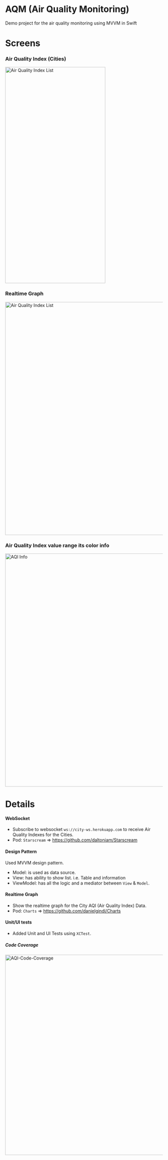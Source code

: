 # AQM (Air Quality Monitoring)
Demo project for the air quality monitoring using MVVM in Swift

# Screens

### Air Quality Index (Cities)

<img width="320" height="692" alt="Air Quality Index List" src="https://user-images.githubusercontent.com/1125736/144715032-5f4a630d-cfd6-4629-bf02-d6f962510aa1.gif">
<!-- <img width="320" height="692" alt="Air Quality Index List" src="https://user-images.githubusercontent.com/1125736/144711876-5f520557-dc9c-4c0a-8a37-0c22468f345b.png"> -->

### Realtime Graph

<img width="746" alt="Air Quality Index List" src="https://user-images.githubusercontent.com/1125736/144715036-de2b4190-8740-4dbd-8f87-9090a143e19e.gif">
<!-- <img width="746" alt="Realtime-graph-AQI" src="https://user-images.githubusercontent.com/1125736/144711887-fd699cb6-915f-4bee-90fc-d062bc2ecff4.png"> -->

### Air Quality Index value range its color info

<img width="746" alt="AQI Info" src="https://user-images.githubusercontent.com/1125736/144712300-7ee6d4f2-5de9-4bb9-a06d-e06a89457af5.png">

# Details

#### WebSocket
- Subscribe to websocket `ws://city-ws.herokuapp.com` to receive Air Quality Indexes for the Cities.
- Pod: `Starscream` => https://github.com/daltoniam/Starscream

#### Design Pattern
Used MVVM design pattern.

- Model: is used as data source.
- View: has ability to show list. i.e. Table and information
- ViewModel: has all the logic and a mediator between `View` & `Model`.

#### Realtime Graph
- Show the realtime graph for the City AQI (Air Quality Index) Data.
- Pod: `Charts` => https://github.com/danielgindi/Charts

#### Unit/UI tests
- Added Unit and UI Tests using `XCTest`.

##### Code Coverage
<img width="641" alt="AQI-Code-Coverage" src="https://user-images.githubusercontent.com/1125736/144712043-6463bff9-35dd-4596-b54b-29449d8e0d39.png">
